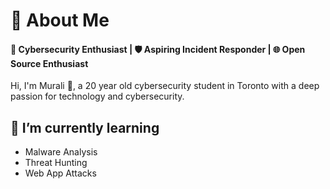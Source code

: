 # 💫 About Me

#### 🔐 Cybersecurity Enthusiast | 🛡️ Aspiring Incident Responder | 🌐 Open Source Enthusiast

Hi, I'm Murali 👋, a 20 year old cybersecurity student in Toronto with a deep passion for technology and cybersecurity. 

## 🌱 I’m currently learning
  - Malware Analysis
  - Threat Hunting
  - Web App Attacks

<!--
**Murali2602/Murali2602** is a ✨ _special_ ✨ repository because its `README.md` (this file) appears on your GitHub profile.

Here are some ideas to get you started:

- 🔭 I’m currently working on ...
- 🌱 I’m currently learning ...
- 👯 I’m looking to collaborate on ...
- 🤔 I’m looking for help with ...
- 💬 Ask me about ...
- 📫 How to reach me: ...
- 😄 Pronouns: ...
- ⚡ Fun fact: ...
-->
